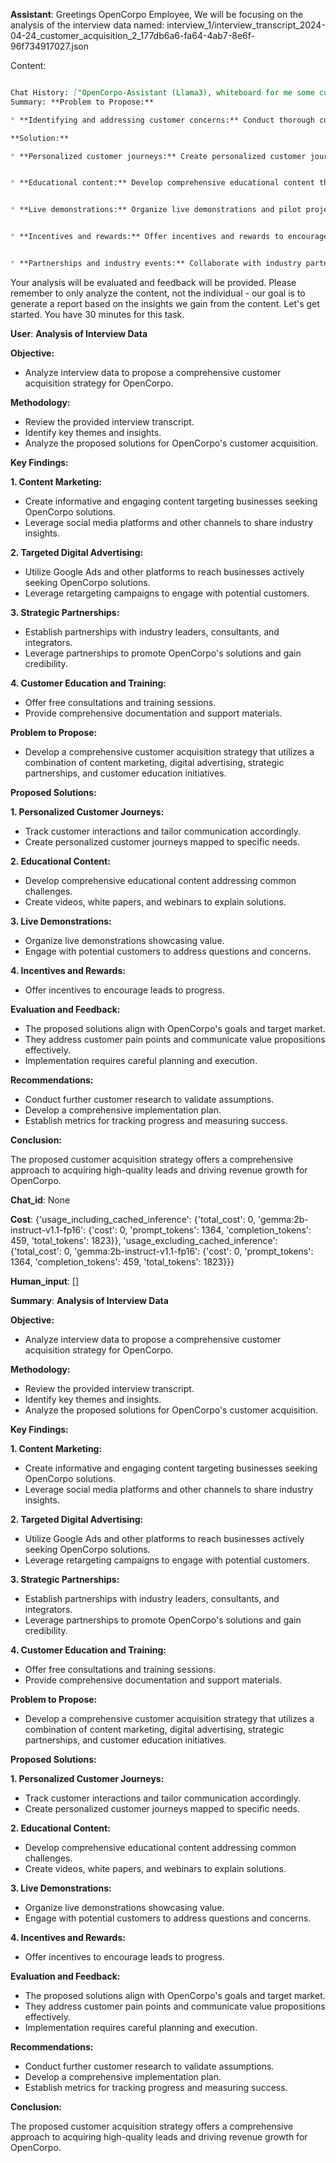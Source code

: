 **Assistant**: Greetings OpenCorpo Employee, We will be focusing on the analysis of the interview data named: interview_1/interview_transcript_2024-04-24_customer_acquisition_2_177db6a6-fa64-4ab7-8e6f-96f734917027.json 


 Content: 

 ```md

 Chat History: ["OpenCorpo-Assistant (Llama3), whiteboard for me some customer acquisition. Propose a solution for OpenCorpo specific solutions. I will evaluate your answers and give my feedback, then propose a problem to you. You will answer and I will evaluate. Let's now begin. You have 30 minutes.", "**Solution for OpenCorpo's Customer Acquisition:**\n\n**1. Content Marketing:**\n* Create informative and engaging content targeted at businesses seeking OpenCorpo solutions.\n* Develop webinars, ebooks, and white papers that address industry challenges and showcase OpenCorpo's capabilities.\n* Leverage social media platforms to share valuable insights and industry updates.\n\n\n**2. Targeted Digital Advertising:**\n* Utilize Google Ads and other platforms to reach businesses actively seeking OpenCorpo solutions.\n* Leverage retargeting campaigns to engage with potential customers who have previously shown interest in OpenCorpo's products.\n\n\n**3. Strategic Partnerships:**\n* Establish partnerships with industry leaders, consultants, and integrators who align with OpenCorpo's target audience.\n* Leverage these partnerships to promote OpenCorpo's solutions and gain credibility within the industry.\n\n\n**4. Customer Education and Training:**\n* Offer free consultations and training sessions to educate potential customers about OpenCorpo's products and their benefits.\n* Provide comprehensive documentation and support materials to ensure customers have a successful implementation of OpenCorpo.\n\n\n**Problem to Propose:**\n\n* Develop a comprehensive customer acquisition strategy that leverages a combination of content marketing, digital advertising, strategic partnerships, and customer education initiatives to acquire high-quality leads and drive revenue growth for OpenCorpo.", "Excellent solution! You have provided a well-rounded approach to acquiring new customers for OpenCorpo. Here's my feedback:\n\n**Content Marketing:** Your suggestion to create informative and engaging content is spot on. It's essential to establish OpenCorpo as a thought leader in the industry by creating valuable resources that address industry challenges.\n\n**Targeted Digital Advertising:** I agree that targeted digital advertising can be an effective way to reach businesses actively seeking OpenCorpo solutions. However, it may also be beneficial to explore other channels such as LinkedIn ads or native advertising on relevant platforms.\n\n**Strategic Partnerships:** Building partnerships with industry leaders and consultants can help establish credibility and trust among potential customers. I would recommend identifying key partners who share OpenCorpo's values and have a similar target audience in mind.\n\n**Customer Education and Training:** Offering free consultations, training sessions, and comprehensive documentation will not only educate potential customers but also provide a high-touch experience that builds trust with OpenCorpo.\n\nNow, let's propose a problem to you:\n\n* OpenCorpo is struggling to convert leads into paying customers. The sales team reports that many prospects are interested in the solutions but are hesitant to commit due to concerns about implementation complexity and ROI. What strategies would you implement to address these pain points and increase conversion rates?\n\nPlease respond with your suggested solution!", "**Problem to Propose:**\n\n* **Identifying and addressing customer concerns:** Conduct thorough customer research to understand the specific pain points and concerns faced by potential OpenCorpo customers. Develop targeted communication strategies that address these concerns and highlight the ease and benefits of implementing OpenCorpo's solutions.\n\n**Solution:**\n\n* **Personalized customer journeys:** Create personalized customer journeys that map the lead's journey and address their specific needs. Leverage CRM data to track customer interactions and tailor communication accordingly.\n\n\n* **Educational content:** Develop comprehensive educational content that addresses the challenges and misconceptions customers may have about OpenCorpo's solutions. Create videos, white papers, and webinars that provide clear and concise explanations of how OpenCorpo can solve their problems.\n\n\n* **Live demonstrations:** Organize live demonstrations and pilot projects to showcase the value of OpenCorpo's solutions firsthand. Engage with potential customers and address their questions and concerns in real time.\n\n\n* **Incentives and rewards:** Offer incentives and rewards to encourage qualified leads to move further in the sales process. This could include free trials, discounts, or early access to new features.\n\n\n* **Partnerships and industry events:** Collaborate with industry partners and attend industry events to showcase OpenCorpo's solutions and build relationships with potential customers."] 
 Summary: **Problem to Propose:**

* **Identifying and addressing customer concerns:** Conduct thorough customer research to understand the specific pain points and concerns faced by potential OpenCorpo customers. Develop targeted communication strategies that address these concerns and highlight the ease and benefits of implementing OpenCorpo's solutions.

**Solution:**

* **Personalized customer journeys:** Create personalized customer journeys that map the lead's journey and address their specific needs. Leverage CRM data to track customer interactions and tailor communication accordingly.


* **Educational content:** Develop comprehensive educational content that addresses the challenges and misconceptions customers may have about OpenCorpo's solutions. Create videos, white papers, and webinars that provide clear and concise explanations of how OpenCorpo can solve their problems.


* **Live demonstrations:** Organize live demonstrations and pilot projects to showcase the value of OpenCorpo's solutions firsthand. Engage with potential customers and address their questions and concerns in real time.


* **Incentives and rewards:** Offer incentives and rewards to encourage qualified leads to move further in the sales process. This could include free trials, discounts, or early access to new features.


* **Partnerships and industry events:** Collaborate with industry partners and attend industry events to showcase OpenCorpo's solutions and build relationships with potential customers. 
``` 


 Your analysis will be evaluated and feedback will be provided. Please remember to only analyze the content, not the individual - our goal is to generate a report based on the insights we gain from the content. Let's get started. You have 30 minutes for this task.

**User**: **Analysis of Interview Data**

**Objective:**
- Analyze interview data to propose a comprehensive customer acquisition strategy for OpenCorpo.

**Methodology:**
- Review the provided interview transcript.
- Identify key themes and insights.
- Analyze the proposed solutions for OpenCorpo's customer acquisition.

**Key Findings:**

**1. Content Marketing:**
- Create informative and engaging content targeting businesses seeking OpenCorpo solutions.
- Leverage social media platforms and other channels to share industry insights.

**2. Targeted Digital Advertising:**
- Utilize Google Ads and other platforms to reach businesses actively seeking OpenCorpo solutions.
- Leverage retargeting campaigns to engage with potential customers.

**3. Strategic Partnerships:**
- Establish partnerships with industry leaders, consultants, and integrators.
- Leverage partnerships to promote OpenCorpo's solutions and gain credibility.

**4. Customer Education and Training:**
- Offer free consultations and training sessions.
- Provide comprehensive documentation and support materials.

**Problem to Propose:**
- Develop a comprehensive customer acquisition strategy that utilizes a combination of content marketing, digital advertising, strategic partnerships, and customer education initiatives.

**Proposed Solutions:**

**1. Personalized Customer Journeys:**
- Track customer interactions and tailor communication accordingly.
- Create personalized customer journeys mapped to specific needs.

**2. Educational Content:**
- Develop comprehensive educational content addressing common challenges.
- Create videos, white papers, and webinars to explain solutions.

**3. Live Demonstrations:**
- Organize live demonstrations showcasing value.
- Engage with potential customers to address questions and concerns.

**4. Incentives and Rewards:**
- Offer incentives to encourage leads to progress.

**Evaluation and Feedback:**

- The proposed solutions align with OpenCorpo's goals and target market.
- They address customer pain points and communicate value propositions effectively.
- Implementation requires careful planning and execution.

**Recommendations:**
- Conduct further customer research to validate assumptions.
- Develop a comprehensive implementation plan.
- Establish metrics for tracking progress and measuring success.

**Conclusion:**

The proposed customer acquisition strategy offers a comprehensive approach to acquiring high-quality leads and driving revenue growth for OpenCorpo.

**Chat_id**: None

**Cost**: {'usage_including_cached_inference': {'total_cost': 0, 'gemma:2b-instruct-v1.1-fp16': {'cost': 0, 'prompt_tokens': 1364, 'completion_tokens': 459, 'total_tokens': 1823}}, 'usage_excluding_cached_inference': {'total_cost': 0, 'gemma:2b-instruct-v1.1-fp16': {'cost': 0, 'prompt_tokens': 1364, 'completion_tokens': 459, 'total_tokens': 1823}}}

**Human_input**: []

**Summary**: **Analysis of Interview Data**

**Objective:**
- Analyze interview data to propose a comprehensive customer acquisition strategy for OpenCorpo.

**Methodology:**
- Review the provided interview transcript.
- Identify key themes and insights.
- Analyze the proposed solutions for OpenCorpo's customer acquisition.

**Key Findings:**

**1. Content Marketing:**
- Create informative and engaging content targeting businesses seeking OpenCorpo solutions.
- Leverage social media platforms and other channels to share industry insights.

**2. Targeted Digital Advertising:**
- Utilize Google Ads and other platforms to reach businesses actively seeking OpenCorpo solutions.
- Leverage retargeting campaigns to engage with potential customers.

**3. Strategic Partnerships:**
- Establish partnerships with industry leaders, consultants, and integrators.
- Leverage partnerships to promote OpenCorpo's solutions and gain credibility.

**4. Customer Education and Training:**
- Offer free consultations and training sessions.
- Provide comprehensive documentation and support materials.

**Problem to Propose:**
- Develop a comprehensive customer acquisition strategy that utilizes a combination of content marketing, digital advertising, strategic partnerships, and customer education initiatives.

**Proposed Solutions:**

**1. Personalized Customer Journeys:**
- Track customer interactions and tailor communication accordingly.
- Create personalized customer journeys mapped to specific needs.

**2. Educational Content:**
- Develop comprehensive educational content addressing common challenges.
- Create videos, white papers, and webinars to explain solutions.

**3. Live Demonstrations:**
- Organize live demonstrations showcasing value.
- Engage with potential customers to address questions and concerns.

**4. Incentives and Rewards:**
- Offer incentives to encourage leads to progress.

**Evaluation and Feedback:**

- The proposed solutions align with OpenCorpo's goals and target market.
- They address customer pain points and communicate value propositions effectively.
- Implementation requires careful planning and execution.

**Recommendations:**
- Conduct further customer research to validate assumptions.
- Develop a comprehensive implementation plan.
- Establish metrics for tracking progress and measuring success.

**Conclusion:**

The proposed customer acquisition strategy offers a comprehensive approach to acquiring high-quality leads and driving revenue growth for OpenCorpo.

